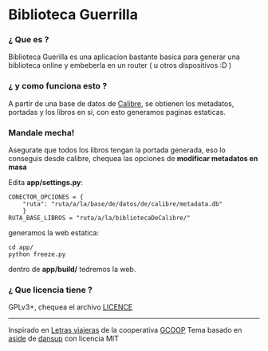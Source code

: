Biblioteca Guerrilla
========

### ¿ Que es ?
Biblioteca Guerilla es una aplicacion bastante basica para generar una
biblioteca online y embeberla en un router ( u otros dispositivos :D )

### ¿ y como funciona esto ?
A partir de una base de datos de [Calibre](https://calibre-ebook.com/), se
obtienen los metadatos, portadas y los libros en si, con esto generamos paginas
estaticas.


### Mandale mecha!
Asegurate que todos los libros tengan la portada generada, eso lo conseguis
desde calibre, chequea las opciones de **modificar metadatos en masa**

Edita __app/settings.py__:
```
CONECTOR_OPCIONES = {
    "ruta": "ruta/a/la/base/de/datos/de/calibre/metadata.db"
    }
RUTA_BASE_LIBROS = "ruta/a/la/bibliotecaDeCalibre/"
```
generamos la web estatica:
```
cd app/
python freeze.py
```

dentro de **app/build/** tedremos la web.


### ¿ Que licencia tiene ?
GPLv3+, chequea el archivo [LICENCE](LICENCE)

---------------------------

Inspirado en [Letras viajeras](https://github.com/gcoop-libre/letras_viajeras/)
de la cooperativa [GCOOP](https://www.gcoop.coop/)
Tema basado en [aside](https://github.com/dansup/bulma-templates/blob/gh-pages/css/aside.css) de [dansup](https://github.com/dansup) con licencia MIT